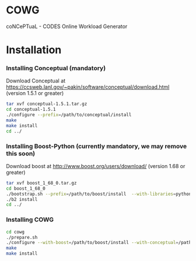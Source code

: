 # COWG
coNCePTuaL - CODES Online Workload Generator


# Installation

### Installing Conceptual (mandatory)

Download Conceptual at https://ccsweb.lanl.gov/~pakin/software/conceptual/download.html (version 1.5.1 or greater)

```bash
tar xvf conceptual-1.5.1.tar.gz
cd conceptual-1.5.1
./configure --prefix=/path/to/conceptual/install
make
make install
cd ../
```

### Installing Boost-Python (currently mandatory, we may remove this soon)

Download boost at http://www.boost.org/users/download/ (version 1.68 or greater)

```bash
tar xvf boost_1_68_0.tar.gz
cd boost_1_68_0 
./bootstrap.sh --prefix=/path/to/boost/install  --with-libraries=python
./b2 install
cd ../
```

### Installing COWG
```bash
cd cowg
./prepare.sh
./configure --with-boost=/path/to/boost/install --with-conceptual=/path/to/conceptual/install --prefix=/path/to/cowg/install CC=mpicc CXX=mpicxx CFLAGS='-g -O0' CXXFLAGS='-g -O0'
make
make install
```
